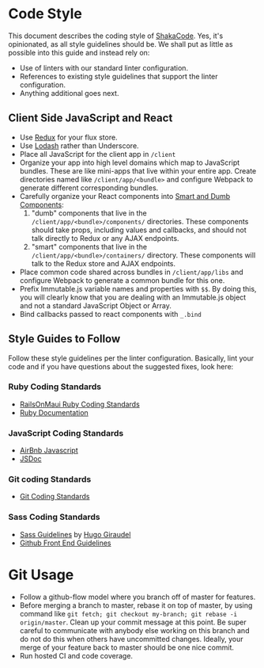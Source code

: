 # Code Style
This document describes the coding style of [ShakaCode](http://www.shakacode.com). Yes, it's opinionated, as all style guidelines should be. We shall put as little as possible into this guide and instead rely on:

* Use of linters with our standard linter configuration.
* References to existing style guidelines that support the linter configuration.
* Anything additional goes next.

## Client Side JavaScript and React
* Use [Redux](https://github.com/rackt/redux) for your flux store.
* Use [Lodash](https://lodash.com/) rather than Underscore.
* Place all JavaScript for the client app in `/client`
* Organize your app into high level domains which map to JavaScript bundles. These are like mini-apps that live within your entire app. Create directories named like `/client/app/<bundle>` and configure Webpack to generate different corresponding bundles.
* Carefully organize your React components into [Smart and Dumb Components](https://medium.com/@dan_abramov/smart-and-dumb-components-7ca2f9a7c7d0#.ygdkh1l7b):
   1. "dumb" components that live in the `/client/app/<bundle>/components/` directories. These components should take props, including values and callbacks, and should not talk directly to Redux or any AJAX endpoints.
   2. "smart" components that live in the `/client/app/<bundle>/containers/` directory. These components will talk to the Redux store and AJAX endpoints.
* Place common code shared across bundles in `/client/app/libs` and configure Webpack to generate a common bundle for this one.
* Prefix Immutable.js variable names and properties with `$$`. By doing this, you will clearly know that you are dealing with an Immutable.js object and not a standard JavaScript Object or Array.
* Bind callbacks passed to react components with `_.bind`

## Style Guides to Follow
Follow these style guidelines per the linter configuration. Basically, lint your code and if you have questions about the suggested fixes, look here:

### Ruby Coding Standards
* [RailsOnMaui Ruby Coding Standards](https://github.com/justin808/ruby)
* [Ruby Documentation](http://guides.rubyonrails.org/api_documentation_guidelines.html)

### JavaScript Coding Standards
* [AirBnb Javascript](https://github.com/airbnb/javascript)
* [JSDoc](http://usejsdoc.org/)

### Git coding Standards
* [Git Coding Standards](http://chlg.co/1GV2m9p)

### Sass Coding Standards
* [Sass Guidelines](http://sass-guidelin.es/) by [Hugo Giraudel](http://hugogiraudel.com/)
* [Github Front End Guidelines](http://primercss.io/guidelines/)

# Git Usage
* Follow a github-flow model where you branch off of master for features.
* Before merging a branch to master, rebase it on top of master, by using command like `git fetch; git checkout my-branch; git rebase -i origin/master`. Clean up your commit message at this point. Be super careful to communicate with anybody else working on this branch and do not do this when others have uncommitted changes. Ideally, your merge of your feature back to master should be one nice commit.
* Run hosted CI and code coverage.
